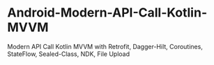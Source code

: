 # Android-Modern-API-Call-Kotlin-MVVM
Modern API Call Kotlin MVVM with Retrofit, Dagger-Hilt, Coroutines, StateFlow, Sealed-Class, NDK, File Upload
